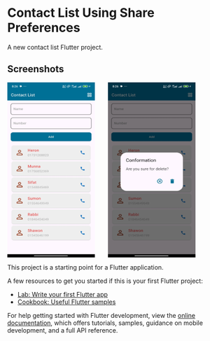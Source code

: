 # Contact List Using Share Preferences

A new contact list Flutter project.

## Screenshots

<div style="display:flex">
    <img src="screenshots/s1.jpg" alt="Home Screen" width="200" height="400" style="margin-right: 30px;">
    <img src="screenshots/s2.jpg" alt="Home Screen" width="200" height="400" style="margin-right: 30px;">
</div>

This project is a starting point for a Flutter application.

A few resources to get you started if this is your first Flutter project:

- [Lab: Write your first Flutter app](https://docs.flutter.dev/get-started/codelab)
- [Cookbook: Useful Flutter samples](https://docs.flutter.dev/cookbook)

For help getting started with Flutter development, view the
[online documentation](https://docs.flutter.dev/), which offers tutorials,
samples, guidance on mobile development, and a full API reference.

